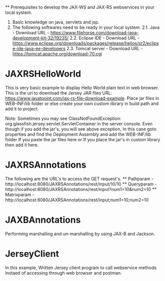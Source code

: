 ** Prerequisites to develop the JAX-WS and JAX-RS webservices in your local system.
1. Basic knowledge on java, servlets and jsp.
2. The following softwares need to be ready in your local system.
2.1. Java - Download URL - https://www.filehorse.com/download-java-development-kit-32/19235/
2.2. Eclipse IDE - Download URL - https://www.eclipse.org/downloads/packages/release/helios/sr2/eclipse-ide-java-ee-developers
2.3. Tomcat server - Download URL - https://tomcat.apache.org/download-70.cgi

# JAXRSHelloWorld
This is very basic example to display Hello World plain text in web browser. This is the url to download the Jersey JAR files
URL: https://www.javatpoint.com/jax-rs-file-download-example.
Place jar files in WEB-INF/lib folder or else create your own custom library in build path and add it to project.

Note: Sometimes you may see ClassNotFoundException: org.glassfish.jersey.servlet.ServletContainer in the server console.
Even though if you add the jar's, you will see above exception, In this case goto properties and find the Deployment Assembly and add the WEB-INF/lib folder If you paste the jar files here or If you place the jar's in custom library then add it here.

# JAXRSAnnotations
The following are the URL's to access the GET request's.
** Pathparam - http://localhost:8080/JAXRSAnnotations/rest/input/10/10
** Queryparam - http://localhost:8080/JAXRSAnnotations/rest/input?num1=10&num2=10
** Matrixparam - http://localhost:8080/JAXRSAnnotations/rest/input;num1=10;num2=10

# JAXBAnnotations
Performing marshalling and un-marshalling by using JAX-B and Jackson.

# JerseyClient
In this example, Written Jersey client program to call webservice methods Instaed of accessing through web browser and postman.

